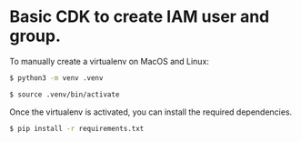 
# Basic CDK to create IAM user and group.


To manually create a virtualenv on MacOS and Linux:

```sh 
$ python3 -m venv .venv

$ source .venv/bin/activate
```

Once the virtualenv is activated, you can install the required dependencies.

```sh
$ pip install -r requirements.txt
```

